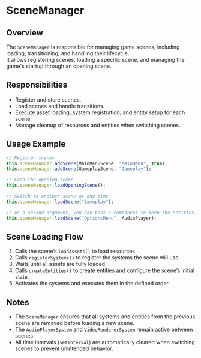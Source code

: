 # SceneManager

## Overview

The `SceneManager` is responsible for managing game scenes, including loading, transitioning, and handling their lifecycle.  
It allows registering scenes, loading a specific scene, and managing the game's startup through an opening scene.

## Responsibilities

-   Register and store scenes.
-   Load scenes and handle transitions.
-   Execute asset loading, system registration, and entity setup for each scene.
-   Manage cleanup of resources and entities when switching scenes.

## Usage Example

```typescript
// Register scenes
this.sceneManager.addScene(MainMenuScene, "MainMenu", true);
this.sceneManager.addScene(GameplayScene, "Gameplay");

// Load the opening scene
this.sceneManager.loadOpeningScene();

// Switch to another scene at any time
this.sceneManager.loadScene("Gameplay");

// As a second argument, you can pass a component to keep the entities that have that component, for example, we keep the entity that has the AudioPlayer component so that the music does not stop when changing scenes
this.sceneManager.loadScene("OptionsMenu", AudioPlayer);
```

## Scene Loading Flow

1. Calls the scene’s `loadAssets()` to load resources.
2. Calls `registerSystems()` to register the systems the scene will use.
3. Waits until all assets are fully loaded.
4. Calls `createEntities()` to create entities and configure the scene’s initial state.
5. Activates the systems and executes them in the defined order.

## Notes

-   The `SceneManager` ensures that all systems and entities from the previous scene are removed before loading a new scene.
-   The `AudioPlayerSystem` and `VideoRendererSystem` remain active between scenes.
-   All time intervals (`setInterval`) are automatically cleared when switching scenes to prevent unintended behavior.
